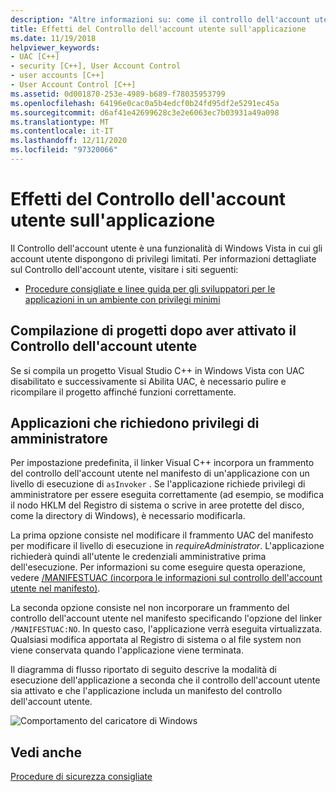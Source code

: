 ```yaml
---
description: "Altre informazioni su: come il controllo dell'account utente influisca sull'applicazione"
title: Effetti del Controllo dell'account utente sull'applicazione
ms.date: 11/19/2018
helpviewer_keywords:
- UAC [C++]
- security [C++], User Account Control
- user accounts [C++]
- User Account Control [C++]
ms.assetid: 0d001870-253e-4989-b689-f78035953799
ms.openlocfilehash: 64196e0cac0a5b4edcf0b24fd95df2e5291ec45a
ms.sourcegitcommit: d6af41e42699628c3e2e6063ec7b03931a49a098
ms.translationtype: MT
ms.contentlocale: it-IT
ms.lasthandoff: 12/11/2020
ms.locfileid: "97320066"
---
```

# <a name="how-user-account-control-uac-affects-your-application"></a>Effetti del Controllo dell'account utente sull'applicazione

Il Controllo dell'account utente è una funzionalità di Windows Vista in cui gli account utente dispongono di privilegi limitati. Per informazioni dettagliate sul Controllo dell'account utente, visitare i siti seguenti:

- [Procedure consigliate e linee guida per gli sviluppatori per le applicazioni in un ambiente con privilegi minimi](/windows/win32/uxguide/winenv-uac)

## <a name="building-projects-after-enabling-uac"></a>Compilazione di progetti dopo aver attivato il Controllo dell'account utente

Se si compila un progetto Visual Studio C++ in Windows Vista con UAC disabilitato e successivamente si Abilita UAC, è necessario pulire e ricompilare il progetto affinché funzioni correttamente.

## <a name="applications-that-require-administrative-privileges"></a>Applicazioni che richiedono privilegi di amministratore

Per impostazione predefinita, il linker Visual C++ incorpora un frammento del controllo dell'account utente nel manifesto di un'applicazione con un livello di esecuzione di `asInvoker` . Se l'applicazione richiede privilegi di amministratore per essere eseguita correttamente (ad esempio, se modifica il nodo HKLM del Registro di sistema o scrive in aree protette del disco, come la directory di Windows), è necessario modificarla.

La prima opzione consiste nel modificare il frammento UAC del manifesto per modificare il livello di esecuzione in *requireAdministrator*. L'applicazione richiederà quindi all'utente le credenziali amministrative prima dell'esecuzione. Per informazioni su come eseguire questa operazione, vedere [/MANIFESTUAC (incorpora le informazioni sul controllo dell'account utente nel manifesto)](../build/reference/manifestuac-embeds-uac-information-in-manifest.md).

La seconda opzione consiste nel non incorporare un frammento del controllo dell'account utente nel manifesto specificando l'opzione del linker `/MANIFESTUAC:NO`. In questo caso, l'applicazione verrà eseguita virtualizzata. Qualsiasi modifica apportata al Registro di sistema o al file system non viene conservata quando l'applicazione viene terminata.

Il diagramma di flusso riportato di seguito descrive la modalità di esecuzione dell'applicazione a seconda che il controllo dell'account utente sia attivato e che l'applicazione includa un manifesto del controllo dell'account utente.

![Comportamento del caricatore di Windows](media/uacflowchart.png "Comportamento del caricatore di Windows")

## <a name="see-also"></a>Vedi anche

[Procedure di sicurezza consigliate](security-best-practices-for-cpp.md)
